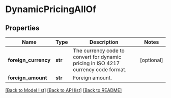 # DynamicPricingAllOf

## Properties
Name | Type | Description | Notes
------------ | ------------- | ------------- | -------------
**foreign_currency** | **str** | The currency code to convert for dynamic pricing in ISO 4217 currency code format. | [optional] 
**foreign_amount** | **str** | Foreign amount. | 

[[Back to Model list]](../README.md#documentation-for-models) [[Back to API list]](../README.md#documentation-for-api-endpoints) [[Back to README]](../README.md)


